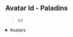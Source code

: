 
## Avatar Id - Paladins
> int

<details markdown="1">
<summary>Avatars</summary>

Valid values are:
<table>
  <tr>
    <th>ID</th>
    <th>Name</th>
    <th>Image</th>
  </tr>

  <tr>
    <td>0</td>
    <td>Default</td>
    <td><img src="./0.png" height="32" width="32"/></td>
  </tr>

  <tr>
    <td>9918</td>
    <td>Origin</td>
    <td><img src="./9918.png" height="32" width="32"/></td>
  </tr>

  <tr>
    <td>23120</td>
    <td>Cosplay</td>
    <td><img src="./23120.png" height="32" width="32"/></td>
  </tr>

  <tr>
    <td>23203</td>
    <td>VIP</td>
    <td><img src="./23203.png" height="32" width="32"/></td>
  </tr>

  <tr>
    <td>23209</td>
    <td>Striker</td>
    <td><img src="./23209.png" height="32" width="32"/></td>
  </tr>

  <tr>
    <td>23226</td>
    <td>Terminating</td>
    <td><img src="./23226.gif" height="32" width="32"/></td>
  </tr>

  <tr>
    <td>23442</td>
    <td>Corrupter</td>
    <td><img src="./23442.gif" height="32" width="32"/></td>
  </tr>

  <tr>
    <td>23549</td>
    <td>The Lost Hand</td>
    <td><img src="./23549.png" height="32" width="32"/></td>
  </tr>

  <tr>
    <td>23550</td>
    <td>Oni Mask</td>
    <td><img src="./23550.png" height="32" width="32"/></td>
  </tr>

  <tr>
    <td>23552</td>
    <td>Cutesy Maeve</td>
    <td><img src="./23552.png" height="32" width="32"/></td>
  </tr>

  <tr>
    <td>23553</td>
    <td>Cutesy Snek</td>
    <td><img src="./23553.png" height="32" width="32"/></td>
  </tr>

  <tr>
    <td>23554</td>
    <td>Cutesy Zhin</td>
    <td><img src="./23554.png" height="32" width="32"/></td>
  </tr>

  <tr>
    <td>23555</td>
    <td>Goodnight</td>
    <td><img src="./23555.gif" height="32" width="32"/></td>
  </tr>

  <tr>
    <td>23564</td>
    <td>Shadowblade</td>
    <td><img src="./23564.gif" height="32" width="32"/></td>
  </tr>

  <tr>
    <td>23661</td>
    <td>Flametongue</td>
    <td><img src="./23661.png" height="32" width="32"/></td>
  </tr>

  <tr>
    <td>23662</td>
    <td>Snack Time</td>
    <td><img src="./23662.gif" height="32" width="32"/></td>
  </tr>

  <tr>
    <td>23714</td>
    <td>Death Speaker</td>
    <td><img src="./23714.png" height="32" width="32"/></td>
  </tr>

  <tr>
    <td>23715</td>
    <td>Knightmare</td>
    <td><img src="./23715.png" height="32" width="32"/></td>
  </tr>

  <tr>
    <td>23716</td>
    <td>Day Walker</td>
    <td><img src="./23716.png" height="32" width="32"/></td>
  </tr>

  <tr>
    <td>23717</td>
    <td>Harbinger</td>
    <td><img src="./23717.gif" height="32" width="32"/></td>
  </tr>

  <tr>
    <td>23924</td>
    <td>Synth</td>
    <td><img src="./23924.png" height="32" width="32"/></td>
  </tr>

  <tr>
    <td>23925</td>
    <td>Nom Nom</td>
    <td><img src="./23925.gif" height="32" width="32"/></td>
  </tr>

  <tr>
    <td>24079</td>
    <td>Cutesy Yeti</td>
    <td><img src="./24079.png" height="32" width="32"/></td>
  </tr>

  <tr>
    <td>24080</td>
    <td>Cutesy Lian</td>
    <td><img src="./24080.gif" height="32" width="32"/></td>
  </tr>

  <tr>
    <td>24081</td>
    <td>Rowdy Corsair</td>
    <td><img src="./24081.png" height="32" width="32"/></td>
  </tr>

  <tr>
    <td>24088</td>
    <td>Winter Workout</td>
    <td><img src="./24088.gif" height="32" width="32"/></td>
  </tr>

  <tr>
    <td>24120</td>
    <td>Suit Up</td>
    <td><img src="./24120.gif" height="32" width="32"/></td>
  </tr>

  <tr>
    <td>24143</td>
    <td>Shield Bearer</td>
    <td><img src="./24143.png" height="32" width="32"/></td>
  </tr>

  <tr>
    <td>24164</td>
    <td>The King</td>
    <td><img src="./24164.png" height="32" width="32"/></td>
  </tr>

  <tr>
    <td>24165</td>
    <td>Poppy</td>
    <td><img src="./24165.png" height="32" width="32"/></td>
  </tr>

  <tr>
    <td>24166</td>
    <td>Greenwood Friend</td>
    <td><img src="./24166.png" height="32" width="32"/></td>
  </tr>

  <tr>
    <td>24167</td>
    <td>White Knight</td>
    <td><img src="./24167.png" height="32" width="32"/></td>
  </tr>

  <tr>
    <td>24168</td>
    <td>Masterpiece</td>
    <td><img src="./24168.png" height="32" width="32"/></td>
  </tr>

  <tr>
    <td>24169</td>
    <td>Battle Rage</td>
    <td><img src="./24169.png" height="32" width="32"/></td>
  </tr>

  <tr>
    <td>24170</td>
    <td>Groverling</td>
    <td><img src="./24170.png" height="32" width="32"/></td>
  </tr>

  <tr>
    <td>24171</td>
    <td>Forkasen Wanderer</td>
    <td><img src="./24171.png" height="32" width="32"/></td>
  </tr>

  <tr>
    <td>24172</td>
    <td>Kitten</td>
    <td><img src="./24172.png" height="32" width="32"/></td>
  </tr>

  <tr>
    <td>24173</td>
    <td>Tigron Thief</td>
    <td><img src="./24173.png" height="32" width="32"/></td>
  </tr>

  <tr>
    <td>24174</td>
    <td>I WUV YOU</td>
    <td><img src="./24174.png" height="32" width="32"/></td>
  </tr>

  <tr>
    <td>24175</td>
    <td>Tepid Friendship</td>
    <td><img src="./24175.png" height="32" width="32"/></td>
  </tr>

  <tr>
    <td>24176</td>
    <td>Vulpin</td>
    <td><img src="./24176.png" height="32" width="32"/></td>
  </tr>

  <tr>
    <td>24177</td>
    <td>Dumpster Diver</td>
    <td><img src="./24177.png" height="32" width="32"/></td>
  </tr>

  <tr>
    <td>24178</td>
    <td>Abyssal Vessel</td>
    <td><img src="./24178.png" height="32" width="32"/></td>
  </tr>

  <tr>
    <td>24179</td>
    <td>The Returned</td>
    <td><img src="./24179.png" height="32" width="32"/></td>
  </tr>

  <tr>
    <td>24180</td>
    <td>Twilight Assassin</td>
    <td><img src="./24180.png" height="32" width="32"/></td>
  </tr>

  <tr>
    <td>24181</td>
    <td>Happy Huntress</td>
    <td><img src="./24181.png" height="32" width="32"/></td>
  </tr>

  <tr>
    <td>24182</td>
    <td>The Blossom</td>
    <td><img src="./24182.png" height="32" width="32"/></td>
  </tr>

  <tr>
    <td>24183</td>
    <td>Mirror Mirror</td>
    <td><img src="./24183.png" height="32" width="32"/></td>
  </tr>

  <tr>
    <td>24202</td>
    <td>Paladins Defense Force</td>
    <td><img src="./24202.png" height="32" width="32"/></td>
  </tr>

  <tr>
    <td>24203</td>
    <td>Imperial Magistrate</td>
    <td><img src="./24203.png" height="32" width="32"/></td>
  </tr>

  <tr>
    <td>24204</td>
    <td>Fire and Ice</td>
    <td><img src="./24204.gif" height="32" width="32"/></td>
  </tr>

  <tr>
    <td>24241</td>
    <td>Assembly of Champions</td>
    <td><img src="./24241.png" height="32" width="32"/></td>
  </tr>

  <tr>
    <td>24350</td>
    <td>Queen of Hearts</td>
    <td><img src="./24350.gif" height="32" width="32"/></td>
  </tr>

  <tr>
    <td>24354</td>
    <td>Future's Protector</td>
    <td><img src="./24354.png" height="32" width="32"/></td>
  </tr>

  <tr>
    <td>24355</td>
    <td>Squidly</td>
    <td><img src="./24355.png" height="32" width="32"/></td>
  </tr>

  <tr>
    <td>24356</td>
    <td>Forlorn Future</td>
    <td><img src="./24356.gif" height="32" width="32"/></td>
  </tr>

  <tr>
    <td>24375</td>
    <td>Dragon Queen</td>
    <td><img src="./24375.png" height="32" width="32"/></td>
  </tr>

  <tr>
    <td>24393</td>
    <td>Diamond Badge</td>
    <td><img src="./24393.png" height="32" width="32"/></td>
  </tr>

  <tr>
    <td>24394</td>
    <td>Gold Badge</td>
    <td><img src="./24394.png" height="32" width="32"/></td>
  </tr>

  <tr>
    <td>24482</td>
    <td>Blue Warrior</td>
    <td><img src="./24482.png" height="32" width="32"/></td>
  </tr>

  <tr>
    <td>24505</td>
    <td>How Quaint</td>
    <td><img src="./24505.gif" height="32" width="32"/></td>
  </tr>

  <tr>
    <td>24597</td>
    <td>Champions are Eternal</td>
    <td><img src="./24597.png" height="32" width="32"/></td>
  </tr>

  <tr>
    <td>24611</td>
    <td>Best Boy</td>
    <td><img src="./24611.gif" height="32" width="32"/></td>
  </tr>

  <tr>
    <td>24612</td>
    <td>Summer Blossom</td>
    <td><img src="./24612.png" height="32" width="32"/></td>
  </tr>

  <tr>
    <td>24669</td>
    <td>Vanguard</td>
    <td><img src="./24669.png" height="32" width="32"/></td>
  </tr>

  <tr>
    <td>24678</td>
    <td>Bubbles</td>
    <td><img src="./24678.gif" height="32" width="32"/></td>
  </tr>

  <tr>
    <td>24679</td>
    <td>Baby Steps</td>
    <td><img src="./24679.gif" height="32" width="32"/></td>
  </tr>

  <tr>
    <td>24680</td>
    <td>Dragon Forged</td>
    <td><img src="./24680.png" height="32" width="32"/></td>
  </tr>

  <tr>
    <td>24681</td>
    <td>Dwarven Strength</td>
    <td><img src="./24681.png" height="32" width="32"/></td>
  </tr>

  <tr>
    <td>24709</td>
    <td>Unrelenting</td>
    <td><img src="./24709.png" height="32" width="32"/></td>
  </tr>

  <tr>
    <td>24758</td>
    <td>Charming</td>
    <td><img src="./24758.gif" height="32" width="32"/></td>
  </tr>

  <tr>
    <td>24759</td>
    <td>Sunset</td>
    <td><img src="./24759.gif" height="32" width="32"/></td>
  </tr>

  <tr>
    <td>24760</td>
    <td>Lifesaver</td>
    <td><img src="./24760.png" height="32" width="32"/></td>
  </tr>

  <tr>
    <td>24824</td>
    <td>Beach Vibes</td>
    <td><img src="./24824.png" height="32" width="32"/></td>
  </tr>

  <tr>
    <td>24887</td>
    <td>Groovy Grover</td>
    <td><img src="./24887.png" height="32" width="32"/></td>
  </tr>

  <tr>
    <td>24888</td>
    <td>Grohk Rock</td>
    <td><img src="./24888.png" height="32" width="32"/></td>
  </tr>

  <tr>
    <td>24889</td>
    <td>Celebrity Io</td>
    <td><img src="./24889.png" height="32" width="32"/></td>
  </tr>

  <tr>
    <td>24890</td>
    <td>Popstar Skye</td>
    <td><img src="./24890.png" height="32" width="32"/></td>
  </tr>

  <tr>
    <td>24891</td>
    <td>Greaser Lex</td>
    <td><img src="./24891.png" height="32" width="32"/></td>
  </tr>

  <tr>
    <td>24892</td>
    <td>Fallen Champion</td>
    <td><img src="./24892.png" height="32" width="32"/></td>
  </tr>

  <tr>
    <td>24897</td>
    <td>Reckoning</td>
    <td><img src="./24897.png" height="32" width="32"/></td>
  </tr>

  <tr>
    <td>24898</td>
    <td>Resolute</td>
    <td><img src="./24898.png" height="32" width="32"/></td>
  </tr>

  <tr>
    <td>24969</td>
    <td>Redbeard</td>
    <td><img src="./24969.png" height="32" width="32"/></td>
  </tr>

  <tr>
    <td>24970</td>
    <td>Bubbly</td>
    <td><img src="./24970.png" height="32" width="32"/></td>
  </tr>

  <tr>
    <td>24972</td>
    <td>Pirateer</td>
    <td><img src="./24972.gif" height="32" width="32"/></td>
  </tr>

  <tr>
    <td>24973</td>
    <td>Kitsune</td>
    <td><img src="./24973.gif" height="32" width="32"/></td>
  </tr>

  <tr>
    <td>25021</td>
    <td>Blu</td>
    <td><img src="./25021.png" height="32" width="32"/></td>
  </tr>

  <tr>
    <td>25022</td>
    <td>Molly the Shark</td>
    <td><img src="./25022.png" height="32" width="32"/></td>
  </tr>

  <tr>
    <td>25138</td>
    <td>Suave Saguaro</td>
    <td><img src="./25138.png" height="32" width="32"/></td>
  </tr>

  <tr>
    <td>25139</td>
    <td>Wanted Man</td>
    <td><img src="./25139.png" height="32" width="32"/></td>
  </tr>

  <tr>
    <td>25140</td>
    <td>Bandit's Fury</td>
    <td><img src="./25140.gif" height="32" width="32"/></td>
  </tr>

  <tr>
    <td>25141</td>
    <td>Smoked</td>
    <td><img src="./25141.gif" height="32" width="32"/></td>
  </tr>

  <tr>
    <td>25161</td>
    <td>Lenny the Pirate</td>
    <td><img src="./25161.gif" height="32" width="32"/></td>
  </tr>

  <tr>
    <td>25222</td>
    <td>Goddess of Death</td>
    <td><img src="./25222.png" height="32" width="32"/></td>
  </tr>

  <tr>
    <td>25223</td>
    <td>Ska'drin Ash</td>
    <td><img src="./25223.png" height="32" width="32"/></td>
  </tr>

  <tr>
    <td>25224</td>
    <td>Dark Monarch</td>
    <td><img src="./25224.png" height="32" width="32"/></td>
  </tr>

  <tr>
    <td>25225</td>
    <td>Soul Briar</td>
    <td><img src="./25225.png" height="32" width="32"/></td>
  </tr>

  <tr>
    <td>25226</td>
    <td>Wukong</td>
    <td><img src="./25226.png" height="32" width="32"/></td>
  </tr>

  <tr>
    <td>25227</td>
    <td>Mischievous</td>
    <td><img src="./25227.gif" height="32" width="32"/></td>
  </tr>

  <tr>
    <td>25228</td>
    <td>Forest Protector</td>
    <td><img src="./25228.gif" height="32" width="32"/></td>
  </tr>

  <tr>
    <td>25229</td>
    <td>Ice Box</td>
    <td><img src="./25229.png" height="32" width="32"/></td>
  </tr>

  <tr>
    <td>25342</td>
    <td>2019 Charity Avatar</td>
    <td><img src="./25342.png" height="32" width="32"/></td>
  </tr>

  <tr>
    <td>25355</td>
    <td>Adanas the Balance-Master</td>
    <td><img src="./25355.png" height="32" width="32"/></td>
  </tr>

  <tr>
    <td>25356</td>
    <td>Gentleman Raum</td>
    <td><img src="./25356.png" height="32" width="32"/></td>
  </tr>

  <tr>
    <td>25357</td>
    <td>Tyra-nova</td>
    <td><img src="./25357.png" height="32" width="32"/></td>
  </tr>

  <tr>
    <td>25421</td>
    <td>Four Leaf Grover</td>
    <td><img src="./25421.png" height="32" width="32"/></td>
  </tr>

  <tr>
    <td>25422</td>
    <td>Termineaster</td>
    <td><img src="./25422.png" height="32" width="32"/></td>
  </tr>

  <tr>
    <td>25434</td>
    <td>Temple Guardian</td>
    <td><img src="./25434.gif" height="32" width="32"/></td>
  </tr>

  <tr>
    <td>25435</td>
    <td>Devious</td>
    <td><img src="./25435.gif" height="32" width="32"/></td>
  </tr>

  <tr>
    <td>25437</td>
    <td>Divine Priestess</td>
    <td><img src="./25437.png" height="32" width="32"/></td>
  </tr>

  <tr>
    <td>25438</td>
    <td>The Risen</td>
    <td><img src="./25438.png" height="32" width="32"/></td>
  </tr>

  <tr>
    <td>25506</td>
    <td>Scaled Menace</td>
    <td><img src="./25506.png" height="32" width="32"/></td>
  </tr>

  <tr>
    <td>25507</td>
    <td>Hunter's Fury</td>
    <td><img src="./25507.png" height="32" width="32"/></td>
  </tr>

  <tr>
    <td>25545</td>
    <td>Brood-Guard</td>
    <td><img src="./25545.gif" height="32" width="32"/></td>
  </tr>

  <tr>
    <td>25546</td>
    <td>Eye of Saurus</td>
    <td><img src="./25546.gif" height="32" width="32"/></td>
  </tr>

  <tr>
    <td>26291</td>
    <td>Survivor</td>
    <td><img src="./26291.png" height="32" width="32"/></td>
  </tr>

  <tr>
    <td>26324</td>
    <td>Under the Sea</td>
    <td><img src="./26324.gif" height="32" width="32"/></td>
  </tr>

  <tr>
    <td>26325</td>
    <td>Captain's Guile</td>
    <td><img src="./26325.png" height="32" width="32"/></td>
  </tr>

  <tr>
    <td>26326</td>
    <td>Unstable Power</td>
    <td><img src="./26326.png" height="32" width="32"/></td>
  </tr>

  <tr>
    <td>26346</td>
    <td>Devotion</td>
    <td><img src="./26346.png" height="32" width="32"/></td>
  </tr>

  <tr>
    <td>26347</td>
    <td>Spirit</td>
    <td><img src="./26347.png" height="32" width="32"/></td>
  </tr>

  <tr>
    <td>26348</td>
    <td>Determination</td>
    <td><img src="./26348.png" height="32" width="32"/></td>
  </tr>

  <tr>
    <td>26349</td>
    <td>Passion</td>
    <td><img src="./26349.png" height="32" width="32"/></td>
  </tr>

  <tr>
    <td>26350</td>
    <td>Serene</td>
    <td><img src="./26350.gif" height="32" width="32"/></td>
  </tr>

  <tr>
    <td>26351</td>
    <td>Starry Eyed</td>
    <td><img src="./26351.gif" height="32" width="32"/></td>
  </tr>

  <tr>
    <td>26510</td>
    <td>LGBTQIA+ Pride</td>
    <td><img src="./26510.png" height="32" width="32"/></td>
  </tr>

  <tr>
    <td>26521</td>
    <td>Winner Winner</td>
    <td><img src="./26521.png" height="32" width="32"/></td>
  </tr>

  <tr>
    <td>26759</td>
    <td>Blazing Spirit</td>
    <td><img src="./26759.gif" height="32" width="32"/></td>
  </tr>

  <tr>
    <td>26760</td>
    <td>Dark Gaze</td>
    <td><img src="./26760.gif" height="32" width="32"/></td>
  </tr>

  <tr>
    <td>26761</td>
    <td>Lily-hopper</td>
    <td><img src="./26761.png" height="32" width="32"/></td>
  </tr>

  <tr>
    <td>26762</td>
    <td>Knowledge-Seeker</td>
    <td><img src="./26762.png" height="32" width="32"/></td>
  </tr>

  <tr>
    <td>26763</td>
    <td>Trailblazer</td>
    <td><img src="./26763.png" height="32" width="32"/></td>
  </tr>

  <tr>
    <td>26764</td>
    <td>Ember</td>
    <td><img src="./26764.png" height="32" width="32"/></td>
  </tr>

  <tr>
    <td>26769</td>
    <td>Festive Menorah</td>
    <td><img src="./26769.png" height="32" width="32"/></td>
  </tr>

  <tr>
    <td>26770</td>
    <td>First Fruits</td>
    <td><img src="./26770.png" height="32" width="32"/></td>
  </tr>

  <tr>
    <td>26771</td>
    <td>Holiday Cheer</td>
    <td><img src="./26771.png" height="32" width="32"/></td>
  </tr>

  <tr>
    <td>26772</td>
    <td>Ruckus' New Year</td>
    <td><img src="./26772.png" height="32" width="32"/></td>
  </tr>

  <tr>
    <td>26774</td>
    <td>Beevie</td>
    <td><img src="./26774.png" height="32" width="32"/></td>
  </tr>

  <tr>
    <td>26776</td>
    <td>Harbinger of the End</td>
    <td><img src="./26776.png" height="32" width="32"/></td>
  </tr>

  <tr>
    <td>26779</td>
    <td>Bisexual Pride</td>
    <td><img src="./26779.png" height="32" width="32"/></td>
  </tr>

  <tr>
    <td>26780</td>
    <td>Asexual Pride</td>
    <td><img src="./26780.png" height="32" width="32"/></td>
  </tr>

  <tr>
    <td>26781</td>
    <td>Transgender Pride</td>
    <td><img src="./26781.png" height="32" width="32"/></td>
  </tr>

  <tr>
    <td>26782</td>
    <td>Non-Binary Pride</td>
    <td><img src="./26782.png" height="32" width="32"/></td>
  </tr>

  <tr>
    <td>26783</td>
    <td>Lesbian Pride</td>
    <td><img src="./26783.png" height="32" width="32"/></td>
  </tr>

  <tr>
    <td>26784</td>
    <td>Pansexual Pride</td>
    <td><img src="./26784.png" height="32" width="32"/></td>
  </tr>

  <tr>
    <td>26875</td>
    <td>Dark Deeds</td>
    <td><img src="./26875.png" height="32" width="32"/></td>
  </tr>

  <tr>
    <td>26876</td>
    <td>Beauty in Conflict</td>
    <td><img src="./26876.png" height="32" width="32"/></td>
  </tr>

  <tr>
    <td>26877</td>
    <td>Relic of Salvation</td>
    <td><img src="./26877.png" height="32" width="32"/></td>
  </tr>

  <tr>
    <td>26878</td>
    <td>Penitence</td>
    <td><img src="./26878.gif" height="32" width="32"/></td>
  </tr>

  <tr>
    <td>26879</td>
    <td>Uplifting Grace</td>
    <td><img src="./26879.gif" height="32" width="32"/></td>
  </tr>

  <tr>
    <td>26967</td>
    <td>Self-Sufficient</td>
    <td><img src="./26967.png" height="32" width="32"/></td>
  </tr>

  <tr>
    <td>26969</td>
    <td>The Maw</td>
    <td><img src="./26969.png" height="32" width="32"/></td>
  </tr>

  <tr>
    <td>26972</td>
    <td>Charmed, I'm Sure</td>
    <td><img src="./26972.png" height="32" width="32"/></td>
  </tr>

  <tr>
    <td>26973</td>
    <td>Magic Easter Moji</td>
    <td><img src="./26973.png" height="32" width="32"/></td>
  </tr>

  <tr>
    <td>26974</td>
    <td>Lunar New Year</td>
    <td><img src="./26974.png" height="32" width="32"/></td>
  </tr>

  <tr>
    <td>26975</td>
    <td>Ramadan</td>
    <td><img src="./26975.png" height="32" width="32"/></td>
  </tr>

  <tr>
    <td>26976</td>
    <td>Will U B Mine?</td>
    <td><img src="./26976.gif" height="32" width="32"/></td>
  </tr>

  <tr>
    <td>27097</td>
    <td>Virtual Pilot</td>
    <td><img src="./27097.png" height="32" width="32"/></td>
  </tr>

  <tr>
    <td>27098</td>
    <td>Raum.hack</td>
    <td><img src="./27098.png" height="32" width="32"/></td>
  </tr>

  <tr>
    <td>27099</td>
    <td>Multiplayer</td>
    <td><img src="./27099.png" height="32" width="32"/></td>
  </tr>

  <tr>
    <td>27111</td>
    <td>Birthday Party Cassie</td>
    <td><img src="./27111.png" height="32" width="32"/></td>
  </tr>

  <tr>
    <td>27112</td>
    <td>Birthday Party Mal'Damba</td>
    <td><img src="./27112.png" height="32" width="32"/></td>
  </tr>

  <tr>
    <td>27113</td>
    <td>Birthday Party Moji</td>
    <td><img src="./27113.png" height="32" width="32"/></td>
  </tr>

  <tr>
    <td>27114</td>
    <td>Birthday Party Io</td>
    <td><img src="./27114.png" height="32" width="32"/></td>
  </tr>

  <tr>
    <td>27115</td>
    <td>Birthday Party Buck</td>
    <td><img src="./27115.png" height="32" width="32"/></td>
  </tr>

  <tr>
    <td>27116</td>
    <td>Birthday Party Vora</td>
    <td><img src="./27116.png" height="32" width="32"/></td>
  </tr>

  <tr>
    <td>27117</td>
    <td>Birthday Party Luna</td>
    <td><img src="./27117.png" height="32" width="32"/></td>
  </tr>

  <tr>
    <td>27118</td>
    <td>Birthday Party Pip and Pepper</td>
    <td><img src="./27118.png" height="32" width="32"/></td>
  </tr>

  <tr>
    <td>27119</td>
    <td>Birthday Party Ying</td>
    <td><img src="./27119.png" height="32" width="32"/></td>
  </tr>

  <tr>
    <td>27120</td>
    <td>Birthday Party Yagorath</td>
    <td><img src="./27120.png" height="32" width="32"/></td>
  </tr>

  <tr>
    <td>27121</td>
    <td>Digital Space</td>
    <td><img src="./27121.gif" height="32" width="32"/></td>
  </tr>

  <tr>
    <td>27122</td>
    <td>E-motions</td>
    <td><img src="./27122.gif" height="32" width="32"/></td>
  </tr>

  <tr>
    <td>27123</td>
    <td>Malicious Software</td>
    <td><img src="./27123.gif" height="32" width="32"/></td>
  </tr>

  <tr>
    <td>27124</td>
    <td>Dev Environment</td>
    <td><img src="./27124.gif" height="32" width="32"/></td>
  </tr>

  <tr>
    <td>27258</td>
    <td>Deep Dive</td>
    <td><img src="./27258.png" height="32" width="32"/></td>
  </tr>

  <tr>
    <td>27259</td>
    <td>Sun, Sand, and Salt</td>
    <td><img src="./27259.png" height="32" width="32"/></td>
  </tr>

  <tr>
    <td>27260</td>
    <td>Summer Breeze</td>
    <td><img src="./27260.gif" height="32" width="32"/></td>
  </tr>

  <tr>
    <td>27393</td>
    <td>Chibi Chase</td>
    <td><img src="./27393.gif" height="32" width="32"/></td>
  </tr>

  <tr>
    <td>27394</td>
    <td>Chibi Valentina</td>
    <td><img src="./27394.gif" height="32" width="32"/></td>
  </tr>

  <tr>
    <td>27395</td>
    <td>Chibi Cammie</td>
    <td><img src="./27395.gif" height="32" width="32"/></td>
  </tr>

  <tr>
    <td>27396</td>
    <td>Chibi Yaz</td>
    <td><img src="./27396.gif" height="32" width="32"/></td>
  </tr>

  <tr>
    <td>27397</td>
    <td>Chibi Kazu</td>
    <td><img src="./27397.gif" height="32" width="32"/></td>
  </tr>

  <tr>
    <td>27398</td>
    <td>Dedicated</td>
    <td><img src="./27398.png" height="32" width="32"/></td>
  </tr>

  <tr>
    <td>27405</td>
    <td>Schism</td>
    <td><img src="./27405.png" height="32" width="32"/></td>
  </tr>

  <tr>
    <td>27450</td>
    <td>Adorable</td>
    <td><img src="./27450.gif" height="32" width="32"/></td>
  </tr>

  <tr>
    <td>27469</td>
    <td>Finch</td>
    <td><img src="./27469.png" height="32" width="32"/></td>
  </tr>

  <tr>
    <td>27642</td>
    <td>Hallowed Rei</td>
    <td><img src="./27642.png" height="32" width="32"/></td>
  </tr>

  <tr>
    <td>27643</td>
    <td>Hallowed Pip</td>
    <td><img src="./27643.png" height="32" width="32"/></td>
  </tr>

  <tr>
    <td>27644</td>
    <td>Hallowed Androxus</td>
    <td><img src="./27644.png" height="32" width="32"/></td>
  </tr>

  <tr>
    <td>27645</td>
    <td>Hallowed Evie</td>
    <td><img src="./27645.png" height="32" width="32"/></td>
  </tr>

  <tr>
    <td>27646</td>
    <td>Autumn Maeve</td>
    <td><img src="./27646.png" height="32" width="32"/></td>
  </tr>

  <tr>
    <td>27647</td>
    <td>Hallowed Io</td>
    <td><img src="./27647.gif" height="32" width="32"/></td>
  </tr>

  <tr>
    <td>27648</td>
    <td>Hallowed Willo</td>
    <td><img src="./27648.gif" height="32" width="32"/></td>
  </tr>

  <tr>
    <td>27649</td>
    <td>Hallowed Corvus</td>
    <td><img src="./27649.gif" height="32" width="32"/></td>
  </tr>

  <tr>
    <td>27650</td>
    <td>Hallowed Vatu</td>
    <td><img src="./27650.gif" height="32" width="32"/></td>
  </tr>

  <tr>
    <td>27651</td>
    <td>Hallowed Talus</td>
    <td><img src="./27651.gif" height="32" width="32"/></td>
  </tr>

  <tr>
    <td>27652</td>
    <td>Straight Ally Pride</td>
    <td><img src="./27652.png" height="32" width="32"/></td>
  </tr>

  <tr>
    <td>27653</td>
    <td>Genderqueer Pride</td>
    <td><img src="./27653.png" height="32" width="32"/></td>
  </tr>

  <tr>
    <td>27654</td>
    <td>Polysexual Pride</td>
    <td><img src="./27654.png" height="32" width="32"/></td>
  </tr>

  <tr>
    <td>27655</td>
    <td>Genderfluid Pride</td>
    <td><img src="./27655.png" height="32" width="32"/></td>
  </tr>

  <tr>
    <td>27656</td>
    <td>Agender Pride</td>
    <td><img src="./27656.png" height="32" width="32"/></td>
  </tr>

  <tr>
    <td>27657</td>
    <td>Demisexual Pride</td>
    <td><img src="./27657.png" height="32" width="32"/></td>
  </tr>

  <tr>
    <td>27658</td>
    <td>That Damned Smile</td>
    <td><img src="./27658.png" height="32" width="32"/></td>
  </tr>

  <tr>
    <td>27659</td>
    <td>Life and Death</td>
    <td><img src="./27659.png" height="32" width="32"/></td>
  </tr>

  <tr>
    <td>27660</td>
    <td>Hidden Desires</td>
    <td><img src="./27660.gif" height="32" width="32"/></td>
  </tr>

  <tr>
    <td>27819</td>
    <td>Sea Queen's Gaze</td>
    <td><img src="./27819.png" height="32" width="32"/></td>
  </tr>

  <tr>
    <td>27820</td>
    <td>Eye Captain</td>
    <td><img src="./27820.png" height="32" width="32"/></td>
  </tr>

  <tr>
    <td>27821</td>
    <td>Snuggle Up</td>
    <td><img src="./27821.png" height="32" width="32"/></td>
  </tr>

  <tr>
    <td>27822</td>
    <td>Lurking</td>
    <td><img src="./27822.gif" height="32" width="32"/></td>
  </tr>

  <tr>
    <td>27824</td>
    <td>Better</td>
    <td><img src="./27824.png" height="32" width="32"/></td>
  </tr>

  <tr>
    <td>27889</td>
    <td>Moji</td>
    <td><img src="./27889.png" height="32" width="32"/></td>
  </tr>

  <tr>
    <td>27890</td>
    <td>Ash</td>
    <td><img src="./27890.png" height="32" width="32"/></td>
  </tr>

  <tr>
    <td>27891</td>
    <td>Cassie</td>
    <td><img src="./27891.png" height="32" width="32"/></td>
  </tr>

  <tr>
    <td>27892</td>
    <td>Grohk</td>
    <td><img src="./27892.png" height="32" width="32"/></td>
  </tr>

  <tr>
    <td>27893</td>
    <td>Grover</td>
    <td><img src="./27893.png" height="32" width="32"/></td>
  </tr>

  <tr>
    <td>27894</td>
    <td>Makoa</td>
    <td><img src="./27894.png" height="32" width="32"/></td>
  </tr>

  <tr>
    <td>27895</td>
    <td>Mal'Damba</td>
    <td><img src="./27895.png" height="32" width="32"/></td>
  </tr>

  <tr>
    <td>27896</td>
    <td>Bomb King</td>
    <td><img src="./27896.png" height="32" width="32"/></td>
  </tr>

  <tr>
    <td>28041</td>
    <td>Floating Lucipurr</td>
    <td><img src="./28041.png" height="32" width="32"/></td>
  </tr>

  <tr>
    <td>28042</td>
    <td>Maeve Charm</td>
    <td><img src="./28042.png" height="32" width="32"/></td>
  </tr>

  <tr>
    <td>28044</td>
    <td>Pensive</td>
    <td><img src="./28044.png" height="32" width="32"/></td>
  </tr>

  <tr>
    <td>28045</td>
    <td>Year of the Tigron</td>
    <td><img src="./28045.png" height="32" width="32"/></td>
  </tr>

  <tr>
    <td>28046</td>
    <td>Insert Coin</td>
    <td><img src="./28046.png" height="32" width="32"/></td>
  </tr>

  <tr>
    <td>28047</td>
    <td>Target Acquired</td>
    <td><img src="./28047.png" height="32" width="32"/></td>
  </tr>

  <tr>
    <td>28049</td>
    <td>St. Barik's Day</td>
    <td><img src="./28049.png" height="32" width="32"/></td>
  </tr>

  <tr>
    <td>28050</td>
    <td>Lovely Saati</td>
    <td><img src="./28050.png" height="32" width="32"/></td>
  </tr>

  <tr>
    <td>28051</td>
    <td>Lovely Azaan</td>
    <td><img src="./28051.png" height="32" width="32"/></td>
  </tr>

  <tr>
    <td>28052</td>
    <td>Lovely Io</td>
    <td><img src="./28052.png" height="32" width="32"/></td>
  </tr>

  <tr>
    <td>28053</td>
    <td>Lovely Raum</td>
    <td><img src="./28053.gif" height="32" width="32"/></td>
  </tr>

  <tr>
    <td>28054</td>
    <td>Fauxll</td>
    <td><img src="./28054.png" height="32" width="32"/></td>
  </tr>

  <tr>
    <td>28055</td>
    <td>Lovely Zigs</td>
    <td><img src="./28055.gif" height="32" width="32"/></td>
  </tr>

  <tr>
    <td>28056</td>
    <td>Lovely Viktor</td>
    <td><img src="./28056.png" height="32" width="32"/></td>
  </tr>

  <tr>
    <td>28057</td>
    <td>Lovely Mal'Damba</td>
    <td><img src="./28057.gif" height="32" width="32"/></td>
  </tr>

  <tr>
    <td>28058</td>
    <td>Lovely Ash</td>
    <td><img src="./28058.gif" height="32" width="32"/></td>
  </tr>

  <tr>
    <td>28059</td>
    <td>Lovely Sha Lin</td>
    <td><img src="./28059.png" height="32" width="32"/></td>
  </tr>

  <tr>
    <td>28061</td>
    <td>Final Test</td>
    <td><img src="./28061.gif" height="32" width="32"/></td>
  </tr>

  <tr>
    <td>28062</td>
    <td>Valentine's Day 2022</td>
    <td><img src="./28062.gif" height="32" width="32"/></td>
  </tr>

  <tr>
    <td>30652</td>
    <td>Atlas</td>
    <td><img src="./30652.png" height="32" width="32"/></td>
  </tr>

  <tr>
    <td>30653</td>
    <td>Furia/Seris</td>
    <td><img src="./30653.png" height="32" width="32"/></td>
  </tr>

  <tr>
    <td>30654</td>
    <td>Imani</td>
    <td><img src="./30654.png" height="32" width="32"/></td>
  </tr>

  <tr>
    <td>30655</td>
    <td>Jenos</td>
    <td><img src="./30655.png" height="32" width="32"/></td>
  </tr>

  <tr>
    <td>30656</td>
    <td>Lian</td>
    <td><img src="./30656.png" height="32" width="32"/></td>
  </tr>

  <tr>
    <td>30657</td>
    <td>Skye</td>
    <td><img src="./30657.png" height="32" width="32"/></td>
  </tr>

  <tr>
    <td>30658</td>
    <td>Vora</td>
    <td><img src="./30658.png" height="32" width="32"/></td>
  </tr>

  <tr>
    <td>30659</td>
    <td>Ruckus</td>
    <td><img src="./30659.png" height="32" width="32"/></td>
  </tr>

  <tr>
    <td>30661</td>
    <td>Justin OH Khan</td>
    <td><img src="./30661.png" height="32" width="32"/></td>
  </tr>

  <tr>
    <td>30662</td>
    <td>Bossfight Koga</td>
    <td><img src="./30662.png" height="32" width="32"/></td>
  </tr>

  <tr>
    <td>30663</td>
    <td>WHIPPED CREAM Cassie</td>
    <td><img src="./30663.png" height="32" width="32"/></td>
  </tr>

  <tr>
    <td>30664</td>
    <td>Monstercat Vibe</td>
    <td><img src="./30664.gif" height="32" width="32"/></td>
  </tr>

  <tr>
    <td>30665</td>
    <td>GG Magree Skye</td>
    <td><img src="./30665.gif" height="32" width="32"/></td>
  </tr>

  <tr>
    <td>30666</td>
    <td>Easter 2022</td>
    <td><img src="./30666.png" height="32" width="32"/></td>
  </tr>

  <tr>
    <td>30667</td>
    <td>Ramadan 2022</td>
    <td><img src="./30667.png" height="32" width="32"/></td>
  </tr>

  <tr>
    <td>30877</td>
    <td>Dark Embrace Io</td>
    <td><img src="./30877.png" height="32" width="32"/></td>
  </tr>

  <tr>
    <td>30878</td>
    <td>Dark Embrace Pip</td>
    <td><img src="./30878.png" height="32" width="32"/></td>
  </tr>

  <tr>
    <td>30879</td>
    <td>Dark Embrace Bomb King</td>
    <td><img src="./30879.png" height="32" width="32"/></td>
  </tr>

  <tr>
    <td>30880</td>
    <td>Queen of the Knight</td>
    <td><img src="./30880.png" height="32" width="32"/></td>
  </tr>

  <tr>
    <td>30881</td>
    <td>Seeker's Gaze</td>
    <td><img src="./30881.gif" height="32" width="32"/></td>
  </tr>

  <tr>
    <td>30882</td>
    <td>Eyes of the Beholder</td>
    <td><img src="./30882.gif" height="32" width="32"/></td>
  </tr>

  <tr>
    <td>31016</td>
    <td>Blake Belladonna</td>
    <td><img src="./31016.png" height="32" width="32"/></td>
  </tr>

  <tr>
    <td>31017</td>
    <td>Yang Xiao Long</td>
    <td><img src="./31017.png" height="32" width="32"/></td>
  </tr>

  <tr>
    <td>31018</td>
    <td>Weiss Schnee</td>
    <td><img src="./31018.png" height="32" width="32"/></td>
  </tr>

  <tr>
    <td>31019</td>
    <td>Qrow Branwen</td>
    <td><img src="./31019.png" height="32" width="32"/></td>
  </tr>

  <tr>
    <td>31020</td>
    <td>Ruby Rose</td>
    <td><img src="./31020.gif" height="32" width="32"/></td>
  </tr>

  <tr>
    <td>31021</td>
    <td>Salem, the Witch</td>
    <td><img src="./31021.gif" height="32" width="32"/></td>
  </tr>

  <tr>
    <td>31226</td>
    <td>Io Love You</td>
    <td><img src="./31226.gif" height="32" width="32"/></td>
  </tr>

  <tr>
    <td>31227</td>
    <td>A-Vora-Ble</td>
    <td><img src="./31227.gif" height="32" width="32"/></td>
  </tr>

  <tr>
    <td>31228</td>
    <td>Feeling Cute</td>
    <td><img src="./31228.png" height="32" width="32"/></td>
  </tr>

  <tr>
    <td>31229</td>
    <td>Stellar Gaze</td>
    <td><img src="./31229.png" height="32" width="32"/></td>
  </tr>

  <tr>
    <td>31230</td>
    <td>Echoes of Ascension</td>
    <td><img src="./31230.png" height="32" width="32"/></td>
  </tr>

  <tr>
    <td>31231</td>
    <td>Dashing Duelist</td>
    <td><img src="./31231.png" height="32" width="32"/></td>
  </tr>

  <tr>
    <td>31455</td>
    <td>Kasumi</td>
    <td><img src="./31455.png" height="32" width="32"/></td>
  </tr>

  <tr>
    <td>31480</td>
    <td>Abyss Cultist</td>
    <td><img src="./31480.png" height="32" width="32"/></td>
  </tr>

  <tr>
    <td>31481</td>
    <td>Soulweaver</td>
    <td><img src="./31481.gif" height="32" width="32"/></td>
  </tr>

  <tr>
    <td>31482</td>
    <td>Oni Tiberius</td>
    <td><img src="./31482.png" height="32" width="32"/></td>
  </tr>

  <tr>
    <td>31483</td>
    <td>Karasu</td>
    <td><img src="./31483.gif" height="32" width="32"/></td>
  </tr>

  <tr>
    <td>31676</td>
    <td>Eternal Prisoner</td>
    <td><img src="./31676.png" height="32" width="32"/></td>
  </tr>

  <tr>
    <td>31677</td>
    <td>Class Puppet</td>
    <td><img src="./31677.png" height="32" width="32"/></td>
  </tr>

  <tr>
    <td>31678</td>
    <td>Mine Forever</td>
    <td><img src="./31678.png" height="32" width="32"/></td>
  </tr>

  <tr>
    <td>31679</td>
    <td>O' Christmas Tree</td>
    <td><img src="./31679.png" height="32" width="32"/></td>
  </tr>

  <tr>
    <td>31680</td>
    <td>Hanukkah Sameach!</td>
    <td><img src="./31680.png" height="32" width="32"/></td>
  </tr>

  <tr>
    <td>31681</td>
    <td>Heri za Kwanzaa!</td>
    <td><img src="./31681.png" height="32" width="32"/></td>
  </tr>

  <tr>
    <td>31682</td>
    <td>Feathered Feast</td>
    <td><img src="./31682.png" height="32" width="32"/></td>
  </tr>

  <tr>
    <td>31683</td>
    <td>New Year's Celebration</td>
    <td><img src="./31683.png" height="32" width="32"/></td>
  </tr>

  <tr>
    <td>31684</td>
    <td>From The Ashes</td>
    <td><img src="./31684.gif" height="32" width="32"/></td>
  </tr>

  <tr>
    <td>31685</td>
    <td>Teasing Tresses</td>
    <td><img src="./31685.gif" height="32" width="32"/></td>
  </tr>

  <tr>
    <td>32240</td>
    <td>Intl. Women's Day 2023</td>
    <td><img src="./32240.png" height="32" width="32"/></td>
  </tr>

  <tr>
    <td>32243</td>
    <td>Ramadan 2023</td>
    <td><img src="./32243.png" height="32" width="32"/></td>
  </tr>

  <tr>
    <td>32244</td>
    <td>Egg-cellent Easter</td>
    <td><img src="./32244.png" height="32" width="32"/></td>
  </tr>

  <tr>
    <td>32245</td>
    <td>Happy Earth Day!</td>
    <td><img src="./32245.png" height="32" width="32"/></td>
  </tr>

  <tr>
    <td>32246</td>
    <td>Doombringer</td>
    <td><img src="./32246.png" height="32" width="32"/></td>
  </tr>

  <tr>
    <td>32247</td>
    <td>Abyssal Outcry</td>
    <td><img src="./32247.png" height="32" width="32"/></td>
  </tr>

  <tr>
    <td>32248</td>
    <td>Malevolent Matron</td>
    <td><img src="./32248.png" height="32" width="32"/></td>
  </tr>

  <tr>
    <td>32249</td>
    <td>Take Ying the Point</td>
    <td><img src="./32249.png" height="32" width="32"/></td>
  </tr>

  <tr>
    <td>32250</td>
    <td>Inara</td>
    <td><img src="./32250.png" height="32" width="32"/></td>
  </tr>

  <tr>
    <td>32251</td>
    <td>Lex</td>
    <td><img src="./32251.png" height="32" width="32"/></td>
  </tr>

  <tr>
    <td>32252</td>
    <td>Best Buds</td>
    <td><img src="./32252.png" height="32" width="32"/></td>
  </tr>

  <tr>
    <td>32253</td>
    <td>Willo</td>
    <td><img src="./32253.png" height="32" width="32"/></td>
  </tr>

  <tr>
    <td>32254</td>
    <td>Ying</td>
    <td><img src="./32254.png" height="32" width="32"/></td>
  </tr>

  <tr>
    <td>32255</td>
    <td>Io</td>
    <td><img src="./32255.png" height="32" width="32"/></td>
  </tr>

  <tr>
    <td>32256</td>
    <td>Evie</td>
    <td><img src="./32256.png" height="32" width="32"/></td>
  </tr>

  <tr>
    <td>32257</td>
    <td>Drogoz</td>
    <td><img src="./32257.png" height="32" width="32"/></td>
  </tr>

  <tr>
    <td>32344</td>
    <td>Bloody Brilliant</td>
    <td><img src="./32344.gif" height="32" width="32"/></td>
  </tr>

  <tr>
    <td>32637</td>
    <td>Androxus</td>
    <td><img src="./32637.png" height="32" width="32"/></td>
  </tr>

  <tr>
    <td>32638</td>
    <td>Fernando</td>
    <td><img src="./32638.png" height="32" width="32"/></td>
  </tr>

  <tr>
    <td>32639</td>
    <td>Khan</td>
    <td><img src="./32639.png" height="32" width="32"/></td>
  </tr>

  <tr>
    <td>32640</td>
    <td>Kinessa</td>
    <td><img src="./32640.png" height="32" width="32"/></td>
  </tr>

  <tr>
    <td>32641</td>
    <td>Terminus</td>
    <td><img src="./32641.png" height="32" width="32"/></td>
  </tr>

  <tr>
    <td>32642</td>
    <td>Pip</td>
    <td><img src="./32642.png" height="32" width="32"/></td>
  </tr>

  <tr>
    <td>32643</td>
    <td>Strix</td>
    <td><img src="./32643.png" height="32" width="32"/></td>
  </tr>

  <tr>
    <td>32644</td>
    <td>Viktor</td>
    <td><img src="./32644.png" height="32" width="32"/></td>
  </tr>

  <tr>
    <td>32660</td>
    <td>Paladins' 5th Anniversary</td>
    <td><img src="./32660.png" height="32" width="32"/></td>
  </tr>

  <tr>
    <td>32664</td>
    <td>Ameri-Khan Independence</td>
    <td><img src="./32664.png" height="32" width="32"/></td>
  </tr>

  <tr>
    <td>32666</td>
    <td>Cat Got Your Tongue</td>
    <td><img src="./32666.png" height="32" width="32"/></td>
  </tr>

  <tr>
    <td>32667</td>
    <td>Rise of Seris</td>
    <td><img src="./32667.png" height="32" width="32"/></td>
  </tr>

  <tr>
    <td>32668</td>
    <td>Un-masked</td>
    <td><img src="./32668.gif" height="32" width="32"/></td>
  </tr>

  <tr>
    <td>32669</td>
    <td>Winds of Change</td>
    <td><img src="./32669.gif" height="32" width="32"/></td>
  </tr>

  <tr>
    <td>32700</td>
    <td>Starry Knife</td>
    <td><img src="./32700.png" height="32" width="32"/></td>
  </tr>

  <tr>
    <td>32781</td>
    <td>Condemned's Celebration</td>
    <td><img src="./32781.png" height="32" width="32"/></td>
  </tr>

  <tr>
    <td>32783</td>
    <td>Cat Burglar's Celebration</td>
    <td><img src="./32783.png" height="32" width="32"/></td>
  </tr>

  <tr>
    <td>32784</td>
    <td>Soothsayer's Celebration</td>
    <td><img src="./32784.png" height="32" width="32"/></td>
  </tr>

  <tr>
    <td>32785</td>
    <td>Soldier's Celebration</td>
    <td><img src="./32785.png" height="32" width="32"/></td>
  </tr>

  <tr>
    <td>32786</td>
    <td>Spellcaster's Celebration</td>
    <td><img src="./32786.png" height="32" width="32"/></td>
  </tr>

  <tr>
    <td></td>
    <td>Bug Out</td>
    <td><img src="./bug_out.png" height="32" width="32"/></td>
  </tr>

  <tr>
    <td></td>
    <td>Zephyr</td>
    <td><img src="./hrx.gif" height="32" width="32"/></td>
  </tr>

  <tr>
    <td></td>
    <td>Sweet Lucipurr</td>
    <td><img src="./Sweet_Lucipurr.gif" height="32" width="32"/></td>
  </tr>

  <tr>
    <td></td>
    <td>AAPI Heritage 2023</td>
    <td><img src="./avatar_aapi2023_i1.png" height="32" width="32"/></td>
  </tr>

  <tr>
    <td></td>
    <td></td>
    <td><img src="./avatar_battlebyte_c_i1.png" height="32" width="32"/></td>
  </tr>

  <tr>
    <td></td>
    <td>Cinco de Mayo 2023</td>
    <td><img src="./avatar_cincodemayo2023_i1.png" height="32" width="32"/></td>
  </tr>

  <tr>
    <td></td>
    <td>Rei Charm</td>
    <td><img src="./avatar_dha_reikeychain_i1.png" height="32" width="32"/></td>
  </tr>

  <tr>
    <td></td>
    <td>Black History 2023</td>
    <td><img src="./avatar_holidays2023_blackhistory_i1.png" height="32" width="32"/></td>
  </tr>

  <tr>
    <td></td>
    <td>Luck of the Irish</td>
    <td><img src="./avatar_holidays2023_stpattys_i1.png" height="32" width="32"/></td>
  </tr>

  <tr>
    <td></td>
    <td>Be My Valentine</td>
    <td><img src="./avatar_holidays2023_valentines_i1.png" height="32" width="32"/></td>
  </tr>

  <tr>
    <td></td>
    <td>Juneteenth 2023</td>
    <td><img src="./avatar_juneteenth2023_i1.png" height="32" width="32"/></td>
  </tr>

  <tr>
    <td></td>
    <td>Glorious Beard</td>
    <td><img src="./avatar_masquerade_barik_i1.png" height="32" width="32"/></td>
  </tr>

  <tr>
    <td></td>
    <td>Pride</td>
    <td><img src="./avatar_pride_rainbow_i1.png" height="32" width="32"/></td>
  </tr>

  <tr>
    <td></td>
    <td>Pride 2023</td>
    <td><img src="./avatar_pride2023_i1.png" height="32" width="32"/></td>
  </tr>

  <tr>
    <td></td>
    <td>Ramadan 2021</td>
    <td><img src="./avatar_ramadan2021_b_i1.png" height="32" width="32"/></td>
  </tr>

</table>
</details>
